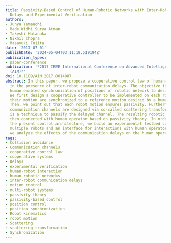 ```yaml
---
title: Passivity-Based Control of Human-Robotic Networks with Inter-Robot Communication
  Delays and Experimental Verification
authors:
- Junya Yamauchi
- Made Widhi Surya Atman
- Takeshi Hatanaka
- Nikhil Chopra
- Masayuki Fujita
date: '2017-07-01'
publishDate: '2024-05-04T03:11:18.519194Z'
publication_types:
- paper-conference
publication: '*2017 IEEE International Conference on Advanced Intelligent Mechatronics
  (AIM)*'
doi: 10.1109/AIM.2017.8014087
abstract: In this paper, we propose a cooperative control law of human-robotic networks
  in the presence of inter-robot communication delays. The objective is to guarantee
  human enabled synchronization of positions of robotic network to desired reference.
  We first design a cooperative controller to be implemented on each robot so that
  their motion are synchronized to a reference motion desired by a human operator.
  Then, we point out that each robot motion ensures passivity. Furthermore, inter-robot
  communication channels are designed via so-called scattering transformation which
  is a technique to passify the delayed channel. The resulting robotic network is
  then connected with human operator based on passivity theory. In order to demonstrate
  the present control architecture, we build an experimental testbed consisting of
  multiple robots and an interface for interactions with human operator. In particular,
  we analyze the effects of the communication delays on the human operator's behavior.
tags:
- Collision avoidance
- Communication channels
- cooperative control law
- cooperative systems
- Delays
- experimental verification
- human-robot interaction
- human-robotic networks
- inter-robot communication delays
- motion control
- multi-robot systems
- passivity theory
- passivity-based control
- position control
- position synchronization
- Robot kinematics
- robot motion
- Scattering
- scattering transformation
- Synchronization
---
```

